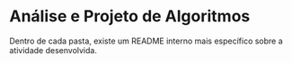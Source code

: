 # Análise e Projeto de Algoritmos 

Dentro de cada pasta, existe um README interno mais específico sobre a atividade desenvolvida.

